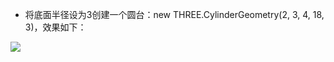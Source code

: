 * 将底面半径设为3创建一个圆台：new THREE.CylinderGeometry(2, 3, 4, 18, 3)，效果如下：

![](https://majieco.github.io/3d/images/3.1.12.png)
